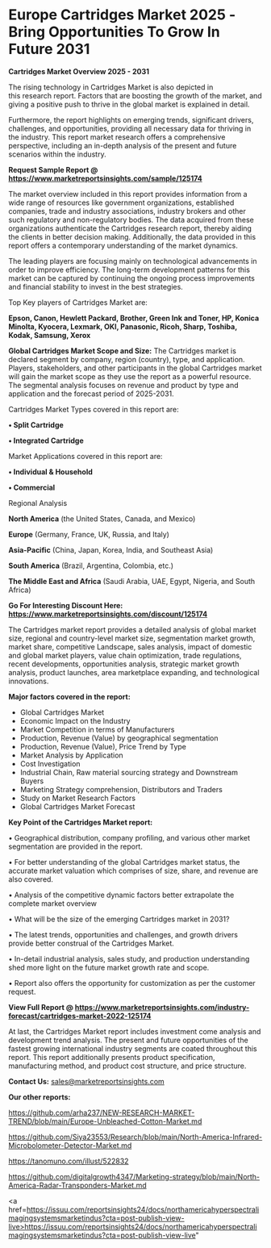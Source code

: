 # Europe Cartridges Market 2025 -Bring Opportunities To Grow In Future 2031

<Strong> Cartridges Market Overview 2025 - 2031</strong>

The rising technology in Cartridges Market is also depicted in this research report. Factors that are boosting the growth of the market, and giving a positive push to thrive in the global market is explained in detail.

Furthermore, the report highlights on emerging trends, significant drivers, challenges, and opportunities, providing all necessary data for thriving in the industry. This report market research offers a comprehensive perspective, including an in-depth analysis of the present and future scenarios within the industry.

<strong>Request Sample Report @ <a href=https://www.marketreportsinsights.com/sample/125174>https://www.marketreportsinsights.com/sample/125174</a></strong>

The market overview included in this report provides information from a wide range of resources like government organizations, established companies, trade and industry associations, industry brokers and other such regulatory and non-regulatory bodies. The data acquired from these organizations authenticate the Cartridges research report, thereby aiding the clients in better decision making. Additionally, the data provided in this report offers a contemporary understanding of the market dynamics.

The leading players are focusing mainly on technological advancements in order to improve efficiency. The long-term development patterns for this market can be captured by continuing the ongoing process improvements and financial stability to invest in the best strategies.

Top Key players of Cartridges Market are:

<strong>Epson, Canon, Hewlett Packard, Brother, Green Ink and Toner, HP, Konica Minolta, Kyocera, Lexmark, OKI, Panasonic, Ricoh, Sharp, Toshiba, Kodak, Samsung, Xerox</strong>

<strong><b>Global Cartridges Market Scope and Size:</b></strong>
The Cartridges market is declared segment by company, region (country), type, and application. Players, stakeholders, and other participants in the global Cartridges market will gain the market scope as they use the report as a powerful resource. The segmental analysis focuses on revenue and product by type and application and the forecast period of 2025-2031.

Cartridges Market Types covered in this report are:

<strong>• Split Cartridge

• Integrated Cartridge</strong>

Market Applications covered in this report are:

<strong>• Individual & Household

• Commercial</strong> 

Regional Analysis

<strong>North America</strong> (the United States, Canada, and Mexico)

<strong>Europe</strong> (Germany, France, UK, Russia, and Italy)

<strong>Asia-Pacific</strong> (China, Japan, Korea, India, and Southeast Asia)

<strong>South America</strong> (Brazil, Argentina, Colombia, etc.)

<strong>The Middle East and Africa</strong> (Saudi Arabia, UAE, Egypt, Nigeria, and South Africa)

<strong>Go For Interesting Discount Here: <a href=https://www.marketreportsinsights.com/discount/125174>https://www.marketreportsinsights.com/discount/125174</a></strong>

The Cartridges market report provides a detailed analysis of global market size, regional and country-level market size, segmentation market growth, market share, competitive Landscape, sales analysis, impact of domestic and global market players, value chain optimization, trade regulations, recent developments, opportunities analysis, strategic market growth analysis, product launches, area marketplace expanding, and technological innovations.

<strong><b>Major factors covered in the report:</b></strong>
<ul>
  <li>Global Cartridges Market </li>
  <li>Economic Impact on the Industry</li>
  <li>Market Competition in terms of Manufacturers</li>
  <li>Production, Revenue (Value) by geographical segmentation</li>
  <li>Production, Revenue (Value), Price Trend by Type</li>
  <li>Market Analysis by Application</li>
  <li>Cost Investigation</li>
  <li>Industrial Chain, Raw material sourcing strategy and Downstream Buyers</li>
  <li>Marketing Strategy comprehension, Distributors and Traders</li>
  <li>Study on Market Research Factors</li>
  <li>Global Cartridges Market Forecast</li>
</ul>

<strong><b>Key Point of the Cartridges Market report:</b></strong>

• Geographical distribution, company profiling, and various other market segmentation are provided in the report.

• For better understanding of the global Cartridges market status, the accurate market valuation which comprises of size, share, and revenue are also covered.

• Analysis of the competitive dynamic factors better extrapolate the complete market overview

• What will be the size of the emerging Cartridges market in 2031?

• The latest trends, opportunities and challenges, and growth drivers provide better construal of the Cartridges Market.

• In-detail industrial analysis, sales study, and production understanding shed more light on the future market growth rate and scope.

• Report also offers the opportunity for customization as per the customer request.

<strong><b>View Full Report @ <a href=https://www.marketreportsinsights.com/industry-forecast/cartridges-market-2022-125174>https://www.marketreportsinsights.com/industry-forecast/cartridges-market-2022-125174</a></b></strong>


At last, the Cartridges Market report includes investment come analysis and development trend analysis. The present and future opportunities of the fastest growing international industry segments are coated throughout this report. This report additionally presents product specification, manufacturing method, and product cost structure, and price structure.

<strong>Contact Us:</strong>
sales@marketreportsinsights.com

<strong>Our other reports:</strong>

<a href=https://github.com/arha237/NEW-RESEARCH-MARKET-TREND/blob/main/Europe-Unbleached-Cotton-Market.md>https://github.com/arha237/NEW-RESEARCH-MARKET-TREND/blob/main/Europe-Unbleached-Cotton-Market.md</a>

<a href=https://github.com/Siya23553/Research/blob/main/North-America-Infrared-Microbolometer-Detector-Market.md>https://github.com/Siya23553/Research/blob/main/North-America-Infrared-Microbolometer-Detector-Market.md</a>

<a href=https://tanomuno.com/illust/522832>https://tanomuno.com/illust/522832</a>

<a href=https://github.com/digitalgrowth4347/Marketing-strategy/blob/main/North-America-Radar-Transponders-Market.md>https://github.com/digitalgrowth4347/Marketing-strategy/blob/main/North-America-Radar-Transponders-Market.md</a>

<a href=https://issuu.com/reportsinsights24/docs/northamericahyperspectralimagingsystemsmarketindus?cta=post-publish-view-live>https://issuu.com/reportsinsights24/docs/northamericahyperspectralimagingsystemsmarketindus?cta=post-publish-view-live</a>"
